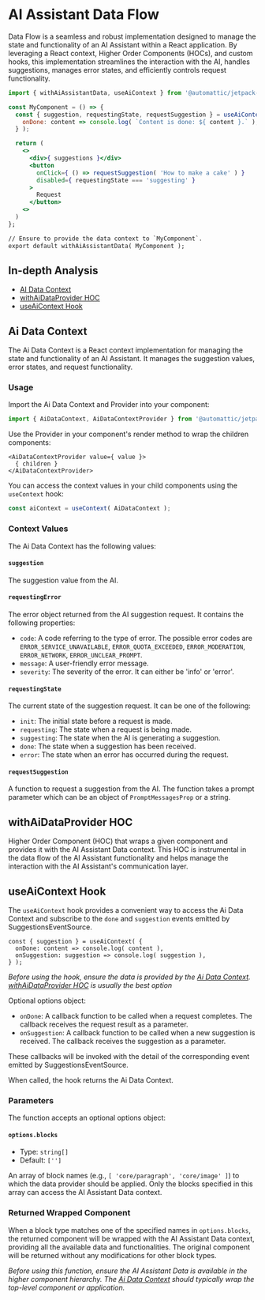 
# AI Assistant Data Flow

Data Flow is a seamless and robust implementation designed to manage the state and functionality of an AI Assistant within a React application. By leveraging a React context, Higher Order Components (HOCs), and custom hooks, this implementation streamlines the interaction with the AI, handles suggestions, manages error states, and efficiently controls request functionality.

```jsx
import { withAiAssistantData, useAiContext } from '@automattic/jetpack-ai-client';

const MyComponent = () => {
  const { suggestion, requestingState, requestSuggestion } = useAiContext( {
    onDone: content => console.log( `Content is done: ${ content }.` );
  } );

  return (
    <>
      <div>{ suggestions }</div>
      <button
        onClick={ () => requestSuggestion( 'How to make a cake' ) }
        disabled={ requestingState === 'suggesting' }
      >
        Request
      </button>
    <>
  )
};

// Ensure to provide the data context to `MyComponent`.
export default withAiAssistantData( MyComponent );

```

## In-depth Analysis

* [AI Data Context](#ai-assistant-content)
* [withAiDataProvider HOC](#with-ai-data-provider)
* [useAiContext Hook](#use-ai-context)

<h2 id="ai-assistant-content">Ai Data Context</h2>

The Ai Data Context is a React context implementation for managing the state and functionality of an AI Assistant. It manages the suggestion values, error states, and request functionality.


### Usage

Import the Ai Data Context and Provider into your component:

```javascript
import { AiDataContext, AiDataContextProvider } from '@automattic/jetpack-ai-client';
```

Use the Provider in your component's render method to wrap the children components:

```es6
<AiDataContextProvider value={ value }>
  { children }
</AiDataContextProvider>
```

You can access the context values in your child components using the `useContext` hook:

```javascript
const aiContext = useContext( AiDataContext );
```

### Context Values

The Ai Data Context has the following values:

#### `suggestion`
The suggestion value from the AI.

#### `requestingError`
The error object returned from the AI suggestion request. It contains the following properties:
- `code`: A code referring to the type of error. The possible error codes are `ERROR_SERVICE_UNAVAILABLE`, `ERROR_QUOTA_EXCEEDED`, `ERROR_MODERATION`, `ERROR_NETWORK`, `ERROR_UNCLEAR_PROMPT`.
- `message`: A user-friendly error message.
- `severity`: The severity of the error. It can either be 'info' or 'error'.

#### `requestingState`
The current state of the suggestion request. It can be one of the following:
- `init`: The initial state before a request is made.
- `requesting`: The state when a request is being made.
- `suggesting`: The state when the AI is generating a suggestion.
- `done`: The state when a suggestion has been received.
- `error`: The state when an error has occurred during the request.

#### `requestSuggestion`
A function to request a suggestion from the AI. The function takes a prompt parameter which can be an object of `PromptMessagesProp` or a string.

<h2 id="with-ai-data-provider">withAiDataProvider HOC</h2>

Higher Order Component (HOC) that wraps a given component and provides it with the AI Assistant Data context. This HOC is instrumental in the data flow of the AI Assistant functionality and helps manage the interaction with the AI Assistant's communication layer.

<h2 id="use-ai-context">useAiContext Hook</h2>

The `useAiContext` hook provides a convenient way to access the 
Ai Data Context and subscribe to the `done` and `suggestion` events emitted by SuggestionsEventSource.

```es6
const { suggestion } = useAiContext( {
  onDone: content => console.log( content ),
  onSuggestion: suggestion => console.log( suggestion ),
} );

```

_Before using the hook, ensure the data is provided by the [Ai Data Context](#ai-assistant-content). [withAiDataProvider HOC](#with-ai-data-provider) is usually the best option_

Optional options object:

- `onDone`: A callback function to be called when a request completes. The callback receives the request result as a parameter.
- `onSuggestion`: A callback function to be called when a new suggestion is received. The callback receives the suggestion as a parameter.

These callbacks will be invoked with the detail of the corresponding event emitted by SuggestionsEventSource.

When called, the hook returns the Ai Data Context.


### Parameters

The function accepts an optional options object:

#### `options.blocks`
- Type: `string[]`
- Default: `['']`

An array of block names (e.g., `[ 'core/paragraph', 'core/image' ]`) to which the data provider should be applied. Only the blocks specified in this array can access the AI Assistant Data context.

### Returned Wrapped Component

When a block type matches one of the specified names in `options.blocks`, the returned component will be wrapped with the AI Assistant Data context, providing all the available data and functionalities. The original component will be returned without any modifications for other block types.

_Before using this function, ensure the AI Assistant Data is available in the higher component hierarchy. The [Ai Data Context](#ai-assistant-content) should typically wrap the top-level component or application._
